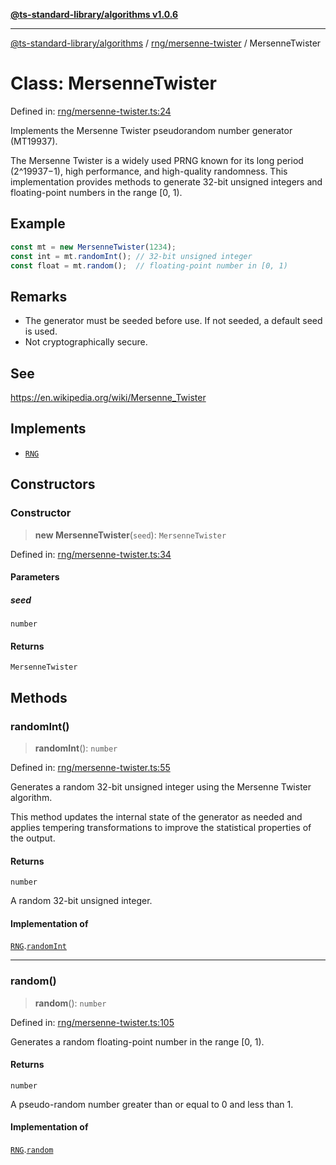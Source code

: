 [**@ts-standard-library/algorithms v1.0.6**](../../../README.md)

***

[@ts-standard-library/algorithms](../../../modules.md) / [rng/mersenne-twister](../README.md) / MersenneTwister

# Class: MersenneTwister

Defined in: [rng/mersenne-twister.ts:24](https://github.com/gabaudette/ts-stdlib/blob/4a412e6fb273dc9fcab54b84c05921f52dac4b3f/packages/algorithms/src/rng/mersenne-twister.ts#L24)

Implements the Mersenne Twister pseudorandom number generator (MT19937).

The Mersenne Twister is a widely used PRNG known for its long period (2^19937−1),
high performance, and high-quality randomness. This implementation provides methods
to generate 32-bit unsigned integers and floating-point numbers in the range [0, 1).

## Example

```typescript
const mt = new MersenneTwister(1234);
const int = mt.randomInt(); // 32-bit unsigned integer
const float = mt.random();  // floating-point number in [0, 1)
```

## Remarks

- The generator must be seeded before use. If not seeded, a default seed is used.
- Not cryptographically secure.

## See

https://en.wikipedia.org/wiki/Mersenne_Twister

## Implements

- [`RNG`](../../interface/rng.interface/interfaces/RNG.md)

## Constructors

### Constructor

> **new MersenneTwister**(`seed`): `MersenneTwister`

Defined in: [rng/mersenne-twister.ts:34](https://github.com/gabaudette/ts-stdlib/blob/4a412e6fb273dc9fcab54b84c05921f52dac4b3f/packages/algorithms/src/rng/mersenne-twister.ts#L34)

#### Parameters

##### seed

`number`

#### Returns

`MersenneTwister`

## Methods

### randomInt()

> **randomInt**(): `number`

Defined in: [rng/mersenne-twister.ts:55](https://github.com/gabaudette/ts-stdlib/blob/4a412e6fb273dc9fcab54b84c05921f52dac4b3f/packages/algorithms/src/rng/mersenne-twister.ts#L55)

Generates a random 32-bit unsigned integer using the Mersenne Twister algorithm.

This method updates the internal state of the generator as needed and applies
tempering transformations to improve the statistical properties of the output.

#### Returns

`number`

A random 32-bit unsigned integer.

#### Implementation of

[`RNG`](../../interface/rng.interface/interfaces/RNG.md).[`randomInt`](../../interface/rng.interface/interfaces/RNG.md#randomint)

***

### random()

> **random**(): `number`

Defined in: [rng/mersenne-twister.ts:105](https://github.com/gabaudette/ts-stdlib/blob/4a412e6fb273dc9fcab54b84c05921f52dac4b3f/packages/algorithms/src/rng/mersenne-twister.ts#L105)

Generates a random floating-point number in the range [0, 1).

#### Returns

`number`

A pseudo-random number greater than or equal to 0 and less than 1.

#### Implementation of

[`RNG`](../../interface/rng.interface/interfaces/RNG.md).[`random`](../../interface/rng.interface/interfaces/RNG.md#random)

